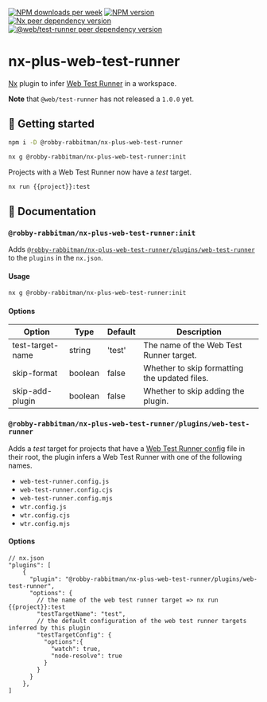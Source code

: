 [![NPM downloads per week](https://img.shields.io/npm/dw/%40robby-rabbitman%2Fnx-plus-web-test-runner?logo=npm)](https://www.npmjs.com/package/@robby-rabbitman/nx-plus-web-test-runner)
[![NPM version](https://img.shields.io/npm/v/%40robby-rabbitman%2Fnx-plus-web-test-runner?logo=npm)](https://www.npmjs.com/package/@robby-rabbitman/nx-plus-web-test-runner)
[![Nx peer dependency version](https://img.shields.io/npm/dependency-version/%40robby-rabbitman%2Fnx-plus-web-test-runner/peer/%40nx%2Fdevkit?logo=nx&label=nx)](https://nx.dev)
[![@web/test-runner peer dependency version](https://img.shields.io/npm/dependency-version/%40robby-rabbitman%2Fnx-plus-web-test-runner/peer/%40web%2Ftest-runner?label=%40web%2Ftest-runner)](https://modern-web.dev/docs/test-runner/overview)

# nx-plus-web-test-runner

[Nx](https://nx.dev) plugin to infer [Web Test Runner](https://modern-web.dev/docs/test-runner/overview) in a workspace.

**Note** that `@web/test-runner` has not released a `1.0.0` yet.

## 🚀 Getting started

```sh
npm i -D @robby-rabbitman/nx-plus-web-test-runner
```

```sh
nx g @robby-rabbitman/nx-plus-web-test-runner:init
```

Projects with a Web Test Runner now have a _test_ target.

```sh
nx run {{project}}:test
```

## 📖 Documentation

### `@robby-rabbitman/nx-plus-web-test-runner:init`

Adds [`@robby-rabbitman/nx-plus-web-test-runner/plugins/web-test-runner`](#robby-rabbitmannx-plus-web-test-runnerpluginsweb-test-runner) to the `plugins` in the `nx.json`.

#### Usage

```sh
nx g @robby-rabbitman/nx-plus-web-test-runner:init
```

#### Options

| Option           | Type    | Default | Description                                   |
| ---------------- | ------- | ------- | --------------------------------------------- |
| test-target-name | string  | 'test'  | The name of the Web Test Runner target.       |
| skip-format      | boolean | false   | Whether to skip formatting the updated files. |
| skip-add-plugin  | boolean | false   | Whether to skip adding the plugin.            |

### `@robby-rabbitman/nx-plus-web-test-runner/plugins/web-test-runner`

Adds a _test_ target for projects that have a [Web Test Runner config](https://modern-web.dev/docs/test-runner/cli-and-configuration/#configuration-file) file in their root, the plugin infers a Web Test Runner with one of the following names.

- `web-test-runner.config.js`
- `web-test-runner.config.cjs`
- `web-test-runner.config.mjs`
- `wtr.config.js`
- `wtr.config.cjs`
- `wtr.config.mjs`

#### Options

```json5
// nx.json
"plugins": [
    {
      "plugin": "@robby-rabbitman/nx-plus-web-test-runner/plugins/web-test-runner",
      "options": {
        // the name of the web test runner target => nx run {{project}}:test
        "testTargetName": "test",
        // the default configuration of the web test runner targets inferred by this plugin
        "testTargetConfig": {
          "options":{
            "watch": true,
            "node-resolve": true
          }
        }
      }
    },
]
```
